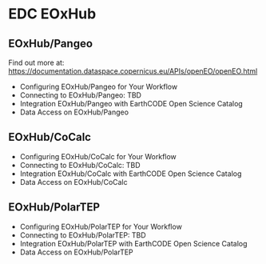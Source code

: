 # EDC EOxHub

## EOxHub/Pangeo
Find out more at: https://documentation.dataspace.copernicus.eu/APIs/openEO/openEO.html 

- Configuring EOxHub/Pangeo for Your Workflow
- Connecting to EOxHub/Pangeo: TBD
- Integration EOxHub/Pangeo with EarthCODE Open Science Catalog
- Data Access on EOxHub/Pangeo


## EOxHub/CoCalc

- Configuring EOxHub/CoCalc for Your Workflow
- Connecting to EOxHub/CoCalc: TBD
- Integration EOxHub/CoCalc with EarthCODE Open Science Catalog
- Data Access on EOxHub/CoCalc


## EOxHub/PolarTEP

- Configuring EOxHub/PolarTEP for Your Workflow
- Connecting to EOxHub/PolarTEP: TBD
- Integration EOxHub/PolarTEP with EarthCODE Open Science Catalog
- Data Access on EOxHub/PolarTEP
